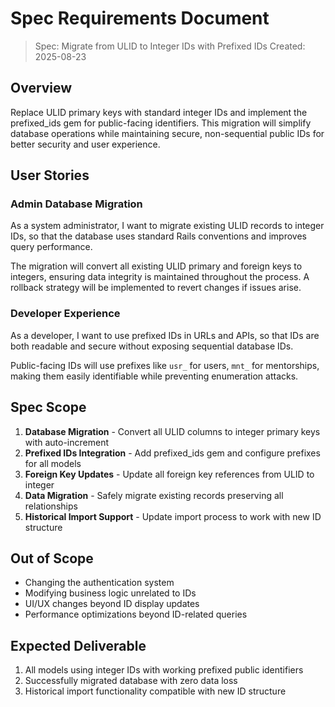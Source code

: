 # Spec Requirements Document

> Spec: Migrate from ULID to Integer IDs with Prefixed IDs
> Created: 2025-08-23

## Overview

Replace ULID primary keys with standard integer IDs and implement the prefixed_ids gem for public-facing identifiers. This migration will simplify database operations while maintaining secure, non-sequential public IDs for better security and user experience.

## User Stories

### Admin Database Migration

As a system administrator, I want to migrate existing ULID records to integer IDs, so that the database uses standard Rails conventions and improves query performance.

The migration will convert all existing ULID primary and foreign keys to integers, ensuring data integrity is maintained throughout the process. A rollback strategy will be implemented to revert changes if issues arise.

### Developer Experience

As a developer, I want to use prefixed IDs in URLs and APIs, so that IDs are both readable and secure without exposing sequential database IDs.

Public-facing IDs will use prefixes like `usr_` for users, `mnt_` for mentorships, making them easily identifiable while preventing enumeration attacks.

## Spec Scope

1. **Database Migration** - Convert all ULID columns to integer primary keys with auto-increment
2. **Prefixed IDs Integration** - Add prefixed_ids gem and configure prefixes for all models
3. **Foreign Key Updates** - Update all foreign key references from ULID to integer
4. **Data Migration** - Safely migrate existing records preserving all relationships
5. **Historical Import Support** - Update import process to work with new ID structure

## Out of Scope

- Changing the authentication system
- Modifying business logic unrelated to IDs
- UI/UX changes beyond ID display updates
- Performance optimizations beyond ID-related queries

## Expected Deliverable

1. All models using integer IDs with working prefixed public identifiers
2. Successfully migrated database with zero data loss
3. Historical import functionality compatible with new ID structure
